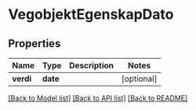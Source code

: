 # VegobjektEgenskapDato

## Properties
Name | Type | Description | Notes
------------ | ------------- | ------------- | -------------
**verdi** | **date** |  | [optional] 

[[Back to Model list]](../README.md#documentation-for-models) [[Back to API list]](../README.md#documentation-for-api-endpoints) [[Back to README]](../README.md)

